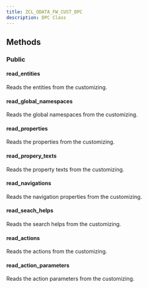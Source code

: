 ```yaml
---
title: ZCL_ODATA_FW_CUST_DPC
description: DPC Class
---
```


## Methods

### Public

#### read_entities

Reads the entities from the customizing.

#### read_global_namespaces

Reads the global namespaces from the customizing.

#### read_properties

Reads the properties from the customizing.

#### read_propery_texts

Reads the property texts from the customizing.

#### read_navigations

Reads the navigation properties from the customizing.

#### read_seach_helps

Reads the search helps from the customizing.

#### read_actions

Reads the actions from the customizing.

#### read_action_parameters

Reads the action parameters from the customizing.
